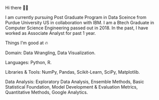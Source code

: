 Hi there 👋🏻

I am currently pursuing Post Graduate Program in Data Sceince from Purdue University US in collaboration with IBM.
I am a Btech Graduate in Computer Science Engineering passed out in 2018.
In the past, I have worked as Associate Analyst for past 1 year.

Things I'm good at 🔥

Domain: Data Wrangling, Data Visualization.

Languages: Python, R.

Libraries & Tools: NumPy, Pandas, Scikit-Learn, SciPy, Matplotlib.

Data Analysis: Exploratory Data Analysis, Ensemble Methods, Basic Statistical Foundation, Model Development & Evaluation Metrics, Quantitative Methods, Google Analytics.

<!---
dakshinasoman/dakshinasoman is a ✨ special ✨ repository because its `README.md` (this file) appears on your GitHub profile.
You can click the Preview link to take a look at your changes.
--->
